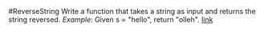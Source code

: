 #ReverseString
Write a function that takes a string as input and returns the string reversed.
    *Example:*
Given s = "hello", return "olleh".
    [link](https://leetcode.com/problems/reverse-string/ "With a Title")
